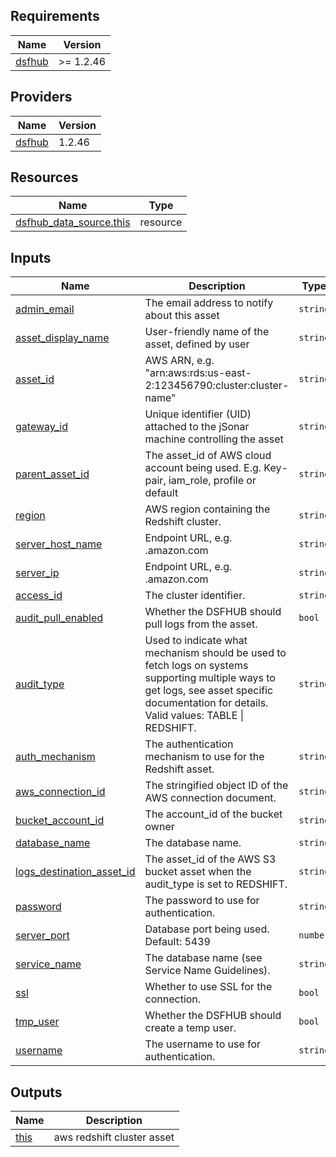 <!-- BEGIN_TF_DOCS -->
## Requirements

| Name | Version |
|------|---------|
| <a name="requirement_dsfhub"></a> [dsfhub](#requirement\_dsfhub) | >= 1.2.46 |

## Providers

| Name | Version |
|------|---------|
| <a name="provider_dsfhub"></a> [dsfhub](#provider\_dsfhub) | 1.2.46 |

## Resources

| Name | Type |
|------|------|
| [dsfhub_data_source.this](https://registry.terraform.io/providers/imperva/dsfhub/latest/docs/resources/data_source) | resource |

## Inputs

| Name | Description | Type | Default | Required |
|------|-------------|------|---------|:--------:|
| <a name="input_admin_email"></a> [admin\_email](#input\_admin\_email) | The email address to notify about this asset | `string` | n/a | yes |
| <a name="input_asset_display_name"></a> [asset\_display\_name](#input\_asset\_display\_name) | User-friendly name of the asset, defined by user | `string` | n/a | yes |
| <a name="input_asset_id"></a> [asset\_id](#input\_asset\_id) | AWS ARN, e.g. "arn:aws:rds:us-east-2:123456790:cluster:cluster-name" | `string` | n/a | yes |
| <a name="input_gateway_id"></a> [gateway\_id](#input\_gateway\_id) | Unique identifier (UID) attached to the jSonar machine controlling the asset | `string` | n/a | yes |
| <a name="input_parent_asset_id"></a> [parent\_asset\_id](#input\_parent\_asset\_id) | The asset\_id of AWS cloud account being used. E.g. Key-pair, iam\_role, profile or default | `string` | n/a | yes |
| <a name="input_region"></a> [region](#input\_region) | AWS region containing the Redshift cluster. | `string` | n/a | yes |
| <a name="input_server_host_name"></a> [server\_host\_name](#input\_server\_host\_name) | Endpoint URL, e.g. <domain>.amazon.com | `string` | n/a | yes |
| <a name="input_server_ip"></a> [server\_ip](#input\_server\_ip) | Endpoint URL, e.g. <domain>.amazon.com | `string` | n/a | yes |
| <a name="input_access_id"></a> [access\_id](#input\_access\_id) | The cluster identifier. | `string` | `null` | no |
| <a name="input_audit_pull_enabled"></a> [audit\_pull\_enabled](#input\_audit\_pull\_enabled) | Whether the DSFHUB should pull logs from the asset. | `bool` | `false` | no |
| <a name="input_audit_type"></a> [audit\_type](#input\_audit\_type) | Used to indicate what mechanism should be used to fetch logs on systems supporting multiple ways to get logs, see asset specific documentation for details. Valid values: TABLE \| REDSHIFT. | `string` | `null` | no |
| <a name="input_auth_mechanism"></a> [auth\_mechanism](#input\_auth\_mechanism) | The authentication mechanism to use for the Redshift asset. | `string` | `null` | no |
| <a name="input_aws_connection_id"></a> [aws\_connection\_id](#input\_aws\_connection\_id) | The stringified object ID of the AWS connection document. | `string` | `null` | no |
| <a name="input_bucket_account_id"></a> [bucket\_account\_id](#input\_bucket\_account\_id) | The account\_id of the bucket owner | `string` | `null` | no |
| <a name="input_database_name"></a> [database\_name](#input\_database\_name) | The database name. | `string` | `"dev"` | no |
| <a name="input_logs_destination_asset_id"></a> [logs\_destination\_asset\_id](#input\_logs\_destination\_asset\_id) | The asset\_id of the AWS S3 bucket asset when the audit\_type is set to REDSHIFT. | `string` | `null` | no |
| <a name="input_password"></a> [password](#input\_password) | The password to use for authentication. | `string` | `null` | no |
| <a name="input_server_port"></a> [server\_port](#input\_server\_port) | Database port being used. Default: 5439 | `number` | `5439` | no |
| <a name="input_service_name"></a> [service\_name](#input\_service\_name) | The database name (see Service Name Guidelines). | `string` | `null` | no |
| <a name="input_ssl"></a> [ssl](#input\_ssl) | Whether to use SSL for the connection. | `bool` | `null` | no |
| <a name="input_tmp_user"></a> [tmp\_user](#input\_tmp\_user) | Whether the DSFHUB should create a temp user. | `bool` | `null` | no |
| <a name="input_username"></a> [username](#input\_username) | The username to use for authentication. | `string` | `null` | no |

## Outputs

| Name | Description |
|------|-------------|
| <a name="output_this"></a> [this](#output\_this) | aws redshift cluster asset |
<!-- END_TF_DOCS -->